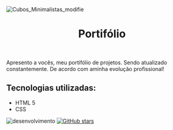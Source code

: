 ![Cubos_Minimalistas_modifie](https://user-images.githubusercontent.com/107138705/172931947-6eccc72e-8b2c-4b9e-baae-106167a35e00.jpg)

<h1 align="center">Portifólio</h1><br>
            <p bold>Apresento a vocês, meu portifólio de projetos. Sendo atualizado constantemente. De acordo com aminha evolução profissional!</p>
        <h2>Tecnologias utilizadas:</h2>
            <ul>
                <li>HTML 5</li>
                <li>CSS</li>
            </ul>

<img src="http://img.shields.io/static/v1?label=STATUS&message=EM%20DESENVOLVIMENTO&color=GREEN&style=for-the-badge" alt="desenvolvimento" />
<a href="https://github.com/Rafael-Lanceiro/Portfolio/stargazers"><img alt="GitHub stars" src="https://img.shields.io/github/stars/Rafael-Lanceiro/Portfolio"></a>
